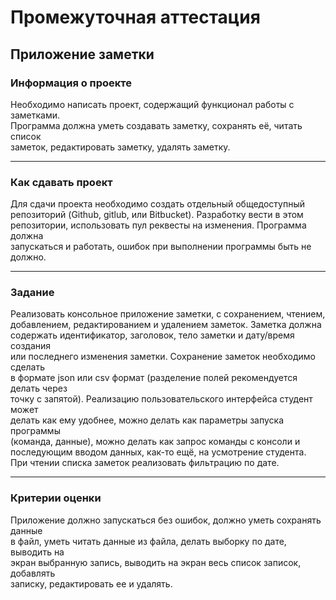 # Промежуточная аттестация

## Приложение заметки

### Информация о проекте

Необходимо написать проект, содержащий функционал работы с заметками.  
Программа должна уметь создавать заметку, сохранять её, читать список  
заметок, редактировать заметку, удалять заметку.

---

### Как сдавать проект

Для сдачи проекта необходимо создать отдельный общедоступный  
репозиторий (Github, gitlub, или Bitbucket). Разработку вести в этом  
репозитории, использовать пул реквесты на изменения. Программа должна  
запускаться и работать, ошибок при выполнении программы быть не должно.  

---

### Задание

Реализовать консольное приложение заметки, с сохранением, чтением,  
добавлением, редактированием и удалением заметок. Заметка должна  
содержать идентификатор, заголовок, тело заметки и дату/время создания  
или последнего изменения заметки. Сохранение заметок необходимо сделать  
в формате json или csv формат (разделение полей рекомендуется делать через  
точку с запятой). Реализацию пользовательского интерфейса студент может  
делать как ему удобнее, можно делать как параметры запуска программы  
(команда, данные), можно делать как запрос команды с консоли и  
последующим вводом данных, как-то ещё, на усмотрение студента.
При чтении списка заметок реализовать фильтрацию по дате.  

---

### Критерии оценки

Приложение должно запускаться без ошибок, должно уметь сохранять данные  
в файл, уметь читать данные из файла, делать выборку по дате, выводить на  
экран выбранную запись, выводить на экран весь список записок, добавлять  
записку, редактировать ее и удалять.